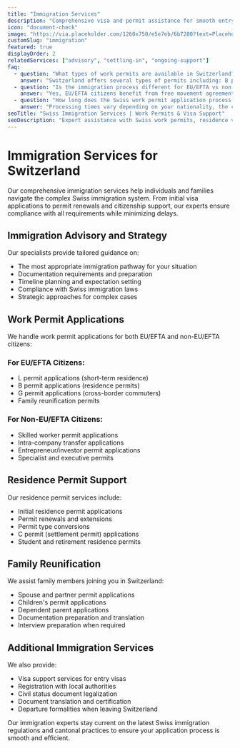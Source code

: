 ```yaml
---
title: "Immigration Services"
description: "Comprehensive visa and permit assistance for smooth entry and legal residence in Switzerland."
icon: "document-check"
image: "https://via.placeholder.com/1260x750/e5e7eb/6b7280?text=Placeholder+Image"
customSlug: "immigration"
featured: true
displayOrder: 2
relatedServices: ["advisory", "settling-in", "ongoing-support"]
faq:
  - question: "What types of work permits are available in Switzerland?"
    answer: "Switzerland offers several types of permits including: B permits (residence permits), L permits (short-term), G permits (cross-border commuters), and C permits (settlement permits). The appropriate type depends on your nationality, purpose of stay, and duration."
  - question: "Is the immigration process different for EU/EFTA vs non-EU citizens?"
    answer: "Yes, EU/EFTA citizens benefit from free movement agreements and face fewer restrictions when moving to Switzerland. Non-EU/EFTA nationals must meet more stringent requirements and quotas apply to work permits."
  - question: "How long does the Swiss work permit application process take?"
    answer: "Processing times vary depending on your nationality, the canton, and the type of permit. EU/EFTA citizens can expect 2-4 weeks, while non-EU/EFTA applications typically take 8-12 weeks or longer."
seoTitle: "Swiss Immigration Services | Work Permits & Visa Support"
seoDescription: "Expert assistance with Swiss work permits, residence visas, and immigration paperwork for EU and non-EU citizens. Professional support for a smooth transition to Switzerland."
---
```


# Immigration Services for Switzerland

Our comprehensive immigration services help individuals and families navigate the complex Swiss immigration system. From initial visa applications to permit renewals and citizenship support, our experts ensure compliance with all requirements while minimizing delays.

## Immigration Advisory and Strategy

Our specialists provide tailored guidance on:

- The most appropriate immigration pathway for your situation
- Documentation requirements and preparation
- Timeline planning and expectation setting
- Compliance with Swiss immigration laws
- Strategic approaches for complex cases

## Work Permit Applications

We handle work permit applications for both EU/EFTA and non-EU/EFTA citizens:

### For EU/EFTA Citizens:
- L permit applications (short-term residence)
- B permit applications (residence permits)
- G permit applications (cross-border commuters)
- Family reunification permits

### For Non-EU/EFTA Citizens:
- Skilled worker permit applications
- Intra-company transfer applications
- Entrepreneur/investor permit applications
- Specialist and executive permits

## Residence Permit Support

Our residence permit services include:

- Initial residence permit applications
- Permit renewals and extensions
- Permit type conversions
- C permit (settlement permit) applications
- Student and retirement residence permits

## Family Reunification

We assist family members joining you in Switzerland:

- Spouse and partner permit applications
- Children's permit applications
- Dependent parent applications
- Documentation preparation and translation
- Interview preparation when required

## Additional Immigration Services

We also provide:

- Visa support services for entry visas
- Registration with local authorities
- Civil status document legalization
- Document translation and certification
- Departure formalities when leaving Switzerland

Our immigration experts stay current on the latest Swiss immigration regulations and cantonal practices to ensure your application process is smooth and efficient. 